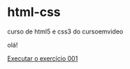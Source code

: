 # html-css
 curso de html5 e css3 do cursoemvideo

 olá!

 <a href="https://campelolara.github.io/html-css/exercicios/ex001/index.html" target="_blank"> Executar o exercício 001</a>
